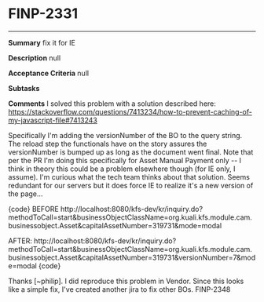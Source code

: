 # FINP-2331
---
**Summary**
fix it for IE




**Description**
null




**Acceptance Criteria**
null




**Subtasks**




**Comments**
I solved this problem with a solution described here:  https://stackoverflow.com/questions/7413234/how-to-prevent-caching-of-my-javascript-file#7413243

Specifically I'm adding the versionNumber of the BO to the query string. The reload step the functionals have on the story assures the versionNumber is bumped up as long as the document went final. Note that per the PR I'm doing this specifically for Asset Manual Payment only -- I think in theory this could be a problem elsewhere though (for IE only, I assume). I'm curious what the tech team thinks about that solution. Seems redundant for our servers but it does force IE to realize it's a new version of the page...

{code}
BEFORE http://localhost:8080/kfs-dev/kr/inquiry.do?methodToCall=start&businessObjectClassName=org.kuali.kfs.module.cam.businessobject.Asset&capitalAssetNumber=319731&mode=modal

AFTER: http://localhost:8080/kfs-dev/kr/inquiry.do?methodToCall=start&businessObjectClassName=org.kuali.kfs.module.cam.businessobject.Asset&capitalAssetNumber=319731&versionNumber=7&mode=modal
{code}

Thanks [~philip]. I did reproduce this problem in Vendor. Since this looks like a simple fix, I've created another jira to fix other BOs. FINP-2348




